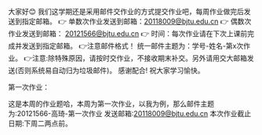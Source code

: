 大家好😊 我们这学期还是采用邮件交作业的方式提交作业吧，每周作业做完后发送到指定邮箱。
️👉 单数次作业发送到邮箱：20118009@bjtu.edu.cn
👉 偶数次作业发送到邮箱：
20121566@bjtu.edu.cn
👉 时间：每次作业请在下次上课前完成并发送到指定邮箱。
👉注意邮件格式！
统一邮件主题为：学号-姓名-第x次作业。
👉注意:除特殊原因，请按时交作业，不接收期末补交。另外请用交大邮箱发送(否则系统易自动归为垃圾邮件)。
感谢配合!
祝大家学习愉快。

第一次作业：

这是本周的作业题哈，本周为第一次作业，以我为例，那么邮件主题为:20121566-高琦-第一次作业
发送邮箱:20118009@bjtu.edu.cn
本次作业截止日期:下周二两点前。
